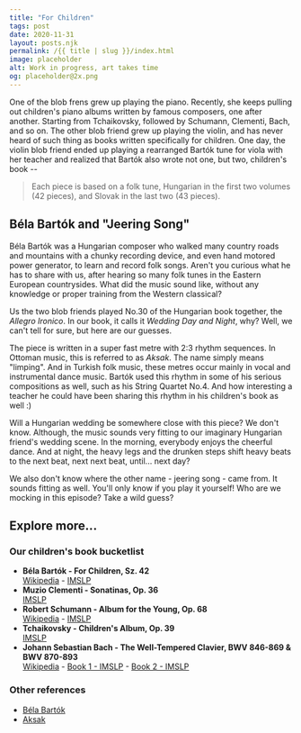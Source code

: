 ```yaml
---
title: "For Children"
tags: post
date: 2020-11-31
layout: posts.njk
permalink: /{{ title | slug }}/index.html
image: placeholder
alt: Work in progress, art takes time
og: placeholder@2x.png
---
```


One of the blob frens grew up playing the piano. Recently, she keeps pulling out children's piano albums written by famous composers, one after another. Starting from Tchaikovsky, followed by Schumann, Clementi, Bach, and so on. The other blob friend grew up playing the violin, and has never heard of such thing as books written specifically for children. One day, the violin blob friend ended up playing a rearranged Bartók tune for viola with her teacher and realized that Bartók also wrote not one, but two, children's book --

> Each piece is based on a folk tune, Hungarian in the first two volumes (42 pieces), and Slovak in the last two (43 pieces).

## Béla Bartók and "Jeering Song"

Béla Bartók was a Hungarian composer who walked many country roads and mountains with a chunky recording device, and even hand motored power generator, to learn and record folk songs. Aren't you curious what he has to share with us, after hearing so many folk tunes in the Eastern European countrysides. What did the music sound like, without any knowledge or proper training from the Western classical?

Us the two blob friends played No.30 of the Hungarian book together, the _Allegro Ironico_. In our book, it calls it _Wedding Day and Night_, why? Well, we can't tell for sure, but here are our guesses.

The piece is written in a super fast metre with 2:3 rhythm sequences. In Ottoman music, this is referred to as _Aksak_. The name simply means "limping". And in Turkish folk music, these metres occur mainly in vocal and instrumental dance music. Bartók used this rhythm in some of his serious compositions as well, such as his String Quartet No.4. And how interesting a teacher he could have been sharing this rhythm in his children's book as well :)

Will a Hungarian wedding be somewhere close with this piece? We don't know. Although, the music sounds very fitting to our imaginary Hungarian friend's wedding scene. In the morning, everybody enjoys the cheerful dance. And at night, the heavy legs and the drunken steps shift heavy beats to the next beat, next next beat, until... next day?

We also don't know where the other name - jeering song - came from. It sounds fitting as well. You'll only know if you play it yourself! Who are we mocking in this episode? Take a wild guess?

## Explore more...

### Our children's book bucketlist

- **Béla Bartók - For Children, Sz. 42**  
  [Wikipedia](https://en.wikipedia.org/wiki/For_Children) - [IMSLP](https://imslp.org/wiki/For_Children,_Sz.42_(Bart%C3%B3k,_B%C3%A9la))
- **Muzio Clementi - Sonatinas, Op. 36**  
  [IMSLP](https://imslp.org/wiki/6_Piano_Sonatinas%2C_Op.36_(Clementi%2C_Muzio))
- **Robert Schumann - Album for the Young, Op. 68**  
  [Wikipedia](https://en.wikipedia.org/wiki/Album_for_the_Young) - [IMSLP](https://imslp.org/wiki/Album_f%C3%BCr_die_Jugend%2C_Op.68_(Schumann%2C_Robert))
- **Tchaikovsky - Children's Album, Op. 39**  
  [IMSLP](https://imslp.org/wiki/Children%27s_Album,_Op.39_(Tchaikovsky,_Pyotr))
- **Johann Sebastian Bach - The Well-Tempered Clavier, BWV 846-869 & BWV 870-893**  
  [Wikipedia](https://en.wikipedia.org/wiki/The_Well-Tempered_Clavier) - [Book 1 - IMSLP](https://imslp.org/wiki/Das_wohltemperierte_Klavier_I%2C_BWV_846-869_(Bach%2C_Johann_Sebastian)) - [Book 2 - IMSLP](https://imslp.org/wiki/Das_wohltemperierte_Klavier_II,_BWV_870-893_(Bach,_Johann_Sebastian))

### Other references

- [Béla Bartók](https://en.wikipedia.org/wiki/B%C3%A9la_Bart%C3%B3k)
- [Aksak](https://en.wikipedia.org/wiki/Aksak)